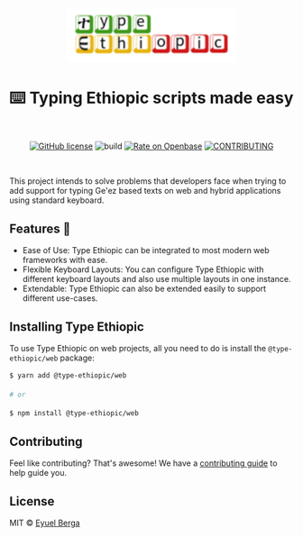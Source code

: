 <p align="center">
  <a href="https://github.com/eyuelberga/type-ethiopic">
    <img src="https://github.com/eyuelberga/type-ethiopic/blob/master/logo/logo.png?raw=true" alt="Type Ethiopic logo" width="300" />
  </a>
</p>

<h1 align="center">⌨️ Typing Ethiopic scripts made easy</h1>

<br>

<p align="center">
<a href="https://github.com/eyuelberga/type-ethiopic/blob/master/LICENSE"><img alt="GitHub license" src="https://img.shields.io/github/license/eyuelberga/type-ethiopic"></a>
<img alt="build" src="https://travis-ci.org/eyuelberga/type-ethiopic.svg?branch=master">
<a href="https://openbase.com/js/@type-ethiopic/web?utm_source=embedded&utm_medium=badge&utm_campaign=rate-badge"><img alt="Rate on Openbase" src="https://badges.openbase.com/js/rating/@type-ethiopic/web.svg"></a>
<a href="https://github.com/eyuelberga/type-ethiopic/blob/master/CODE_OF_CONDUCT.md"><img alt="CONTRIBUTING" src="https://img.shields.io/badge/Contributor%20Covenant-2.0-4baaaa.svg"></a>

</p>
<br />

This project intends to solve problems that developers face when trying to add support for typing Ge'ez based texts on web and hybrid applications using standard keyboard.

## Features 🚀

-   Ease of Use: Type Ethiopic can be integrated to most modern web frameworks with ease.
-   Flexible Keyboard Layouts: You can configure Type Ethiopic with different keyboard layouts and also use multiple layouts in one instance.
-   Extendable: Type Ethiopic can also be extended easily to support different use-cases.

## Installing Type Ethiopic

To use Type Ethiopic on web projects, all you need to do is install the
`@type-ethiopic/web` package:

```sh
$ yarn add @type-ethiopic/web

# or

$ npm install @type-ethiopic/web
```

## Contributing

Feel like contributing? That's awesome! We have a
[contributing guide](./CONTRIBUTING.md) to help guide you.

## License

MIT © [Eyuel Berga](https://github.com/eyuelberga)
